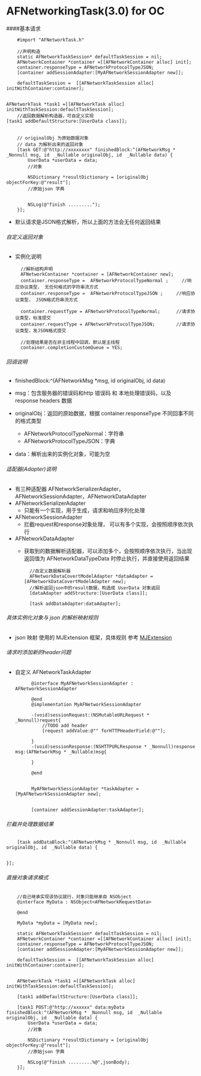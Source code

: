 # AFNetworkingTask(3.0) for OC
 
####基本请求
 
		#import "AFNetworkTask.h"
		
 		//声明构造 
        static AFNetworkTaskSession* defaultTaskSession = nil; 
        AFNetworkContainer *container =[[AFNetworkContainer alloc] init];
        container.responseType = AFNetworkProtocolTypeJSON; 
        [container addSessionAdapter:[MyAFNetworkSessionAdapter new]];
        
        defaultTaskSession =  [[AFNetworkTaskSession alloc] initWithContainer:container];
      
 		
    AFNetworkTask *task1 =[[AFNetworkTask alloc] initWithTaskSession:defaultTaskSession];
    	//返回数据解析构造器，可自定义实现 
    [task1 addDefaultStructure:[UserData class]];
    	 
    	
    	// originalObj 为原始数据对象
    	// data 为解析出来的返回对象
    	[task GET:@"http://xxxxxxxx" finishedBlock:^(AFNetworkMsg * _Nonnull msg, id  _Nullable originalObj, id  _Nullable data) { 
  			UserData *userData = data;
  			//对象
  			
  			NSDictionary *resultDictionary = [originalObj objectForKey:@"result"];
  			//原始json 字典
  			
  			
         	NSLog(@"finish .........");
    	}];
    	 
         
    	
* 默认请求是JSON格式解析，所以上面的方法会无任何返回结果
  
###### 自定义返回对象
* 实例化说明
    
    	//解析结构声明
   		AFNetworkContainer *container = [AFNetworkContainer new];
   		container.responseType =  AFNetworkProtocolTypeNormal ;     //响应协议类型， 无任何格式的字符串流方式
   		container.responseType =  AFNetworkProtocolTypeJSON ;     //响应协议类型， JSON格式符串流方式 
   		 
    	container.requestType = AFNetworkProtocolTypeNormal;      //请求协议类型，标准提交
    	container.requestType = AFNetworkProtocolTypeJSON;        //请求协议类型，发JSON格式提交
   		
   		//处理结果是否在非主线程中回调，默认是主线程
   		container.completionCustomQueue = YES; 
   		 
			
    	
###### 回调说明

* finishedBlock:^(AFNetworkMsg *msg, id originalObj, id<AFNetworkResponseData> data)
* msg：包含服务器的错误码和http 错误码 和 本地处理错误码，以及 response headers 数据
* originalObj：返回的原始数据，根据 container.responseType 不同回事不同的格式类型
	* AFNetworkProtocolTypeNormal：字符串
	* AFNetworkProtocolTypeJSON：字典 

* data：解析出来的实例化对象，可能为空


###### 适配器(Adapter)说明

* 有三种适配器 AFNetworkSerializerAdapter，AFNetworkSessionAdapter，AFNetworkDataAdapter
* AFNetworkSerializerAdapter
	* 只能有一个实现，用于生成，请求和响应序列化处理
* AFNetworkSessionAdapter
	* 拦截request和response对象处理， 可以有多个实现，会按照顺序依次执行
* AFNetworkDataAdapter
	* 获取到的数据解析适配器，可以添加多个，会按照顺序依次执行，当出现返回值为 AFNetworkDataTypeData 时停止执行，并直接使用返回结果
		
		
			//自定义数据解析器
    		AFNetworkDataCovertModelAdapter *dataAdapter =[AFNetworkDataCovertModelAdapter new]; 
    		//解析返回json中的result数据，构造成 UserData 对象返回
    		[dataAdapter addStructure:[UserData class]];
    
    		[task addDataAdapter:dataAdapter];

	 
			
			 
###### 具体实例化对象与 json 的解析映射规则
* json 映射 使用的 MJExtension 框架，具体规则 参考 [MJExtension](https://github.com/CoderMJLee/MJExtension)
	
###### 请求时添加新的header问题
* 自定义 AFNetworkTaskAdapter   

			@interface MyAFNetworkSessionAdapter : AFNetworkSessionAdapter

			@end
			@implementation MyAFNetworkSessionAdapter
 
			-(void)sessionRequest:(NSMutableURLRequest * _Nonnull)request{
    			//TODO add header 
    			[request addValue:@"" forHTTPHeaderField:@""]; 
    
			}
			-(void)sessionResponse:(NSHTTPURLResponse * _Nonnull)response msg:(AFNetworkMsg * _Nullable)msg{
    
			} 

			@end


			MyAFNetworkSessionAdapter *taskAdapter =[MyAFNetworkSessionAdapter new]; 

 
    		[container addSessionAdapter:taskAdapter];
    		
    		
	

###### 拦截并处理数据结果 
		
		[task addDataBlock:^(AFNetworkMsg * _Nonnull msg, id  _Nullable originalObj, id  _Nullable data) {
         
         
    }];
		
###### 直接对象请求模式

		
		//自己继承实现该协议就行，对象只能继承自 NSObject
		@interface MyData : NSObject<AFNetworkRequestData>

		@end

		MyData *myData = [MyData new]; 

        static AFNetworkTaskSession* defaultTaskSession = nil; 
        AFNetworkContainer *container =[[AFNetworkContainer alloc] init];
        container.responseType = AFNetworkProtocolTypeJSON; 
        [container addSessionAdapter:[MyAFNetworkSessionAdapter new]];
        
        defaultTaskSession =  [[AFNetworkTaskSession alloc] initWithContainer:container];
        
 		
        AFNetworkTask *task1 =[[AFNetworkTask alloc] initWithTaskSession:defaultTaskSession];
    	 
    	[task1 addDefaultStructure:[UserData class]];  
    	
    	[task1 POST:@"http://xxxxxx" data:myData finishedBlock:^(AFNetworkMsg * _Nonnull msg, id  _Nullable originalObj, id  _Nullable data) { 
  			UserData *userData = data;
  			//对象
  			
  			NSDictionary *resultDictionary = [originalObj objectForKey:@"result"];
  			//原始json 字典
            
            NSLog(@"finish .........%@",jsonBody);
        }];
  

